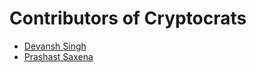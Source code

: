 # Contributors of Cryptocrats

- [Devansh Singh](https://github.com/Devansh3712)
- [Prashast Saxena](https://github.com/PrashastPlayz)
